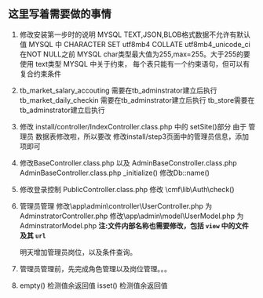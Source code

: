 ## 这里写着需要做的事情

1. 修改安装第一步时的说明
	MYSQL TEXT,JSON,BLOB格式数据不允许有默认值
	MYSQL 中 CHARACTER SET utf8mb4 COLLATE utf8mb4_unicode_ci 在NOT NULL之前
	MYSQL char类型最大值为255,max=255。大于255的要使用 text类型
	MYSQL 中关于约束， 每个表只能有一个约束语句，但可以有复合约束条件

2. tb_market_salary_accouting 需要在tb_adminstrator建立后执行
	tb_market_daily_checkin 需要在tb_adminstrator建立后执行
	tb_store需要在tb_adminstrator建立后执行

3. 修改 install/controller/IndexController.class.php 中的 setSite()部分
	由于 管理员 数据表修改啦，所以要改
	修改install/step3页面中的管理员信息，添加项即可

4. 修改BaseController.class.php 以及 AdminBaseConstroller.class.php
	AdminBaseController.class.php  _initialize() 修改Db::name()

5. 修改登录控制
	PublicController.class.php
	修改 \cmf\lib\Auth\check()

6. 管理员管理
	修改\app\admin\controller\UserController.php 为 AdminstratorController.php
	修改\app\admin\model\UserModel.php 为 AdminstratorModel.php
	**注:文件内部名称也需要修改，包括 `view` 中的文件 及其 `url`**

	明天增加管理员岗位，以及条件查询。
	
7. 管理员管理前，先完成角色管理以及岗位管理。。。

8. empty() 检测值余返回值
	isset() 检测值余返回值

